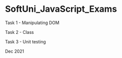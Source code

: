 # SoftUni_JavaScript_Exams
Task 1 - Manipulating DOM

Task 2 - Class

Task 3 - Unit testing

Dec 2021
